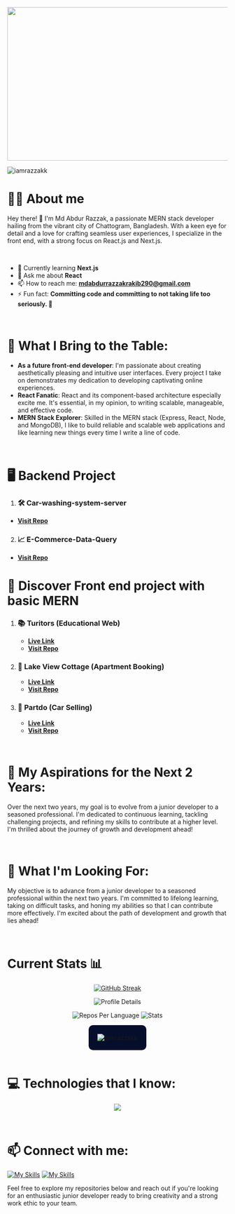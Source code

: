 <p align="center">
  <img src="https://i.ibb.co/fMCP35f/MERN-Starc-Developer.png" alt="Coding" width="1280" height="350" style="object-fit: cover;">
</p>
<p align="left"> <img src="https://komarev.com/ghpvc/?username=iamrazzakk&label=Profile%20views&color=0e75b6&style=flat" alt="iamrazzakk" /> </p>
 
# 🙋‍♂️ About me

Hey there! 👋 I'm Md Abdur Razzak, a passionate MERN stack developer hailing from the vibrant city of Chattogram, Bangladesh. With a keen eye for detail and a love for crafting seamless user experiences, I specialize in the front end, with a strong focus on React.js and Next.js.

<br>

- 🌱 Currently learning **Next.js**
- 💬 Ask me about **React**
- 📫 How to reach me: **mdabdurrazzakrakib290@gmail.com**
- ⚡ Fun fact: **Committing code and committing to not taking life too seriously. 🤪**

<br>

# 🚀 What I Bring to the Table:
- **As a future front-end developer**: I'm passionate about creating aesthetically pleasing and intuitive user interfaces. Every project I take on demonstrates my dedication to developing captivating online experiences.
- **React Fanatic**: React and its component-based architecture especially excite me. It's essential, in my opinion, to writing scalable, manageable, and effective code.
- **MERN Stack Explorer**: Skilled in the MERN stack (Express, React, Node, and MongoDB), I like to build reliable and scalable web applications and like learning new things every time I write a line of code.


<br>

# 🖥️ Backend Project

1. ### 🛠️ Car-washing-system-server
- [**Visit Repo**](https://github.com/iamRazzakk/Car-washing-system-server)

2. ### 📈 E-Commerce-Data-Query
- [**Visit Repo**](https://github.com/iamRazzakk/e-commerce-data-query)
# 🌈 Discover Front end project with basic MERN

1. ### 📚 Turitors (Educational Web)

   - [**Live Link**](https://turitors.web.app/)
   - [**Visit Repo**](https://github.com/iamRazzakk/turitors-client-side)

2. ### 🏢 Lake View Cottage (Apartment Booking)

   - [**Live Link**](https://small-lakeview-cottage-3ed78.web.app/)
   - [**Visit Repo**](https://github.com/iamRazzakk/lakeview-client-side)

3. ### 🚗 Partdo (Car Selling)

   - [**Live Link**](https://partdo-f054e.web.app/)
   - [**Visit Repo**](https://github.com/iamRazzakk/partdo-client-side)


<br>


# 🌟 My Aspirations for the Next 2 Years:
Over the next two years, my goal is to evolve from a junior developer to a seasoned professional. I'm dedicated to continuous learning, tackling challenging projects, and refining my skills to contribute at a higher level. I'm thrilled about the journey of growth and development ahead!

<br>

# 💼 What I'm Looking For:

My objective is to advance from a junior developer to a seasoned professional within the next two years. I'm committed to lifelong learning, taking on difficult tasks, and honing my abilities so that I can contribute more effectively. I'm excited about the path of development and growth that lies ahead!

<br>

# Current Stats 📊

  <p align="center">
    <a href="https://git.io/streak-stats">
        <img src="https://github-readme-streak-stats.herokuapp.com?user=iamRazzakk&theme=algolia" alt="GitHub Streak">
    </a>
</p>

<p align="center">
    <img src="http://github-profile-summary-cards.vercel.app/api/cards/profile-details?username=iamRazzakk&theme=algolia" alt="Profile Details">
</p>

<p align="center">
    <img src="http://github-profile-summary-cards.vercel.app/api/cards/repos-per-language?username=iamrazzakk&theme=algolia" alt="Repos Per Language">
    <img src="http://github-profile-summary-cards.vercel.app/api/cards/stats?username=iamrazzakk&theme=algolia" alt="Stats">
</p>
<div align="center">
    <div style="display: inline-block; text-align: left; background-color: #050F2C; padding: 20px; border-radius: 10px;">
        <img src="https://github-readme-stats.vercel.app/api?username=iamrazzakk&show_icons=true&locale=en&theme=algolia" alt="iamrazzakk" />
    </div>
</div>

<br>

# 💻 Technologies that I know:

<p align="center">
  <a href="https://skillicons.dev">
    <img src="https://skillicons.dev/icons?i=html,css,tailwind,js,react,express,mongodb,firebase,nodejs,nextjs,git,github,vscode,figma" />
  </a>
</p>

<br>

# 📫 Connect with me:

[![My Skills](https://skillicons.dev/icons?i=linkedin)](https://www.linkedin.com/in/razzak392/)  [![My Skills](https://skillicons.dev/icons?i=twitter)](https://twitter.com/rakibt23p) <br>
<p align="left"> Feel free to explore my repositories below and reach out if you're looking for an enthusiastic junior developer ready to bring creativity and a strong work ethic to your team.</p>
